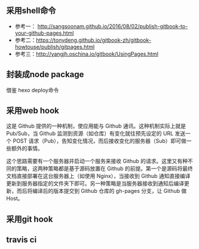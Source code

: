 



## 采用shell命令

- 参考一：
http://sangsoonam.github.io/2016/08/02/publish-gitbook-to-your-github-pages.html
- 参考二：https://tonydeng.github.io/gitbook-zh/gitbook-howtouse/publish/gitpages.html
- 参考三：http://yangjh.oschina.io/gitbook/UsingPages.html

## 封装成node package

借鉴 hexo deploy命令


## 采用web hook

这是 Github 提供的一种机制，使应用能与 Github 通讯。这种机制实际上就是 Pub/Sub，当 Github 监测到资源（如仓库）有变化就往预先设定的 URL 发送一个 POST 请求（Pub），告知变化情况，而后接收变化的服务器（Sub）即可做一些额外的事情。


这个思路需要有一个服务器并启动一个服务来接收 Github 的请求。这里又有种不同的策略，这两种策略都是基于源码放置在 Github 的前提。第一个是源码将最终文档直接部署在这台服务器上（如使用 Nginx），当接收到 Github 通知直接编译更新到服务器指定的文件夹下即可。另一种策略是当服务器接收到通知后编译更新，而后将编译后的版本提交到 Github 仓库的 gh-pages 分支，让 Github 做 Host。

## 采用git hook


## travis ci
